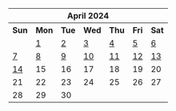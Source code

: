 <table align="center" border="0" cellpadding="0" cellspacing="0" class="month">
 <tr>
  <th class="month" colspan="7">
   April 2024
  </th>
 </tr>
 <tr>
  <th class="sun">
   Sun
  </th>
  <th class="mon">
   Mon
  </th>
  <th class="tue">
   Tue
  </th>
  <th class="wed">
   Wed
  </th>
  <th class="thu">
   Thu
  </th>
  <th class="fri">
   Fri
  </th>
  <th class="sat">
   Sat
  </th>
 </tr>
 <tr>
  <td class="noday">
  </td>
  <td class="mon">
   <a href="20240401.py">
    1
   </a>
  </td>
  <td class="tue">
   <a href="20240402.py">
    2
   </a>
  </td>
  <td class="wed">
   <a href="20240403.py">
    3
   </a>
  </td>
  <td class="thu">
   <a href="20240404.py">
    4
   </a>
  </td>
  <td class="fri">
   <a href="20240405.py">
    5
   </a>
  </td>
  <td class="sat">
   <a href="20240406.py">
    6
   </a>
  </td>
 </tr>
 <tr>
  <td class="sun">
   <a href="20240407.py">
    7
   </a>
  </td>
  <td class="mon">
   <a href="20240408.py">
    8
   </a>
  </td>
  <td class="tue">
   <a href="20240409.py">
    9
   </a>
  </td>
  <td class="wed">
   <a href="20240410.py">
    10
   </a>
  </td>
  <td class="thu">
   <a href="20240411.py">
    11
   </a>
  </td>
  <td class="fri">
   <a href="20240412.py">
    12
   </a>
  </td>
  <td class="sat">
   <a href="20240413.py">
    13
   </a>
  </td>
 </tr>
 <tr>
  <td class="sun">
   <a href="20240414.py">
    14
   </a>
  </td>
  <td class="mon">
   15
  </td>
  <td class="tue">
   16
  </td>
  <td class="wed">
   17
  </td>
  <td class="thu">
   18
  </td>
  <td class="fri">
   19
  </td>
  <td class="sat">
   20
  </td>
 </tr>
 <tr>
  <td class="sun">
   21
  </td>
  <td class="mon">
   22
  </td>
  <td class="tue">
   23
  </td>
  <td class="wed">
   24
  </td>
  <td class="thu">
   25
  </td>
  <td class="fri">
   26
  </td>
  <td class="sat">
   27
  </td>
 </tr>
 <tr>
  <td class="sun">
   28
  </td>
  <td class="mon">
   29
  </td>
  <td class="tue">
   30
  </td>
  <td class="noday">
  </td>
  <td class="noday">
  </td>
  <td class="noday">
  </td>
  <td class="noday">
  </td>
 </tr>
</table>
